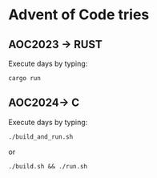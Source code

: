 # Advent of Code tries

## AOC2023 -> RUST

Execute days by typing:

``
cargo run
``

## AOC2024-> C

Execute days by typing:

``
./build_and_run.sh
``

or

``
./build.sh && ./run.sh
``
